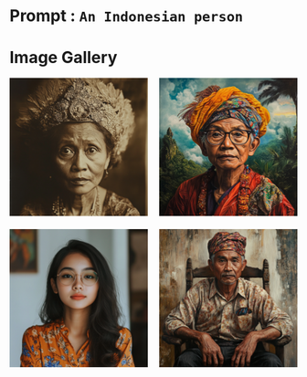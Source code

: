 # Prompt : `An Indonesian person`

# Image Gallery

<div style="display: grid; grid-template-columns: 1fr 1fr; gap: 20px; max-width: 800px; margin: 0 auto;">
    <div>
        <img src="An_Indonesian_person__1.png" alt="Image 1" style="width: 100%; height: auto;">
    </div>
    <div>
        <img src="An_Indonesian_person__2.png" alt="Image 2" style="width: 100%; height: auto;">
    </div>
    <div>
        <img src="An_Indonesian_person__3.png" alt="Image 3" style="width: 100%; height: auto;">
    </div>
    <div>
        <img src="An_Indonesian_person__4.png" alt="Image 4" style="width: 100%; height: auto;">
    </div>
</div>
